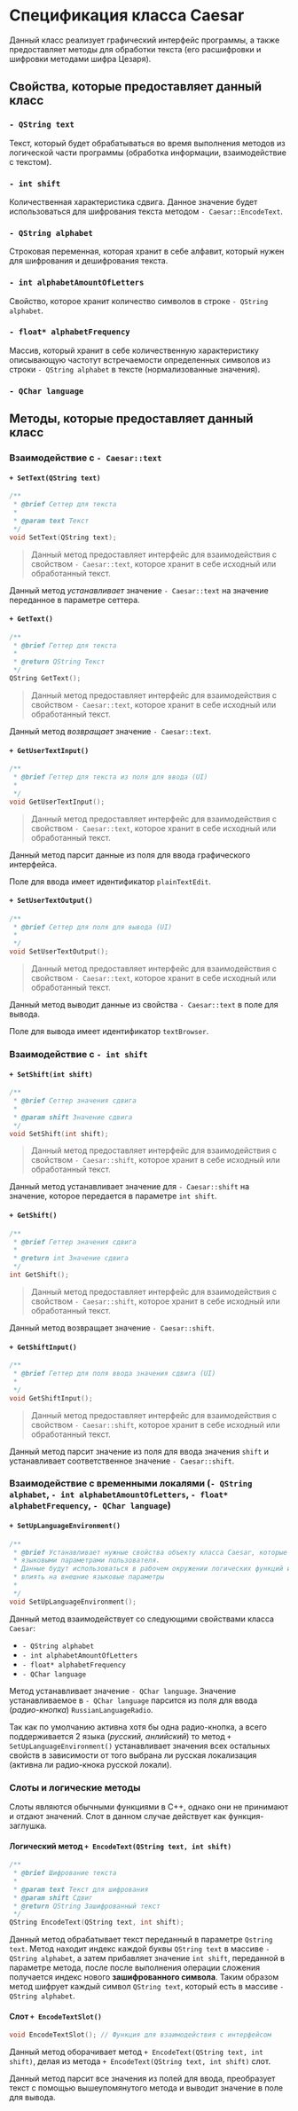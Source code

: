 # Спецификация класса Caesar
Данный класс реализует графический интерфейс программы, а также предоставляет методы для обработки текста (его расшифровки и шифровки методами шифра Цезаря).

## Свойства, которые предоставляет данный класс
### `- QString text`
Текст, который будет обрабатываться во время выполнения методов из логической части программы (обработка информации, взаимодействие с текстом).

### `- int shift`
Количественная характеристика сдвига. Данное значение будет использоваться для шифрования текста методом `- Caesar::EncodeText`.

### `- QString alphabet`
Строковая переменная, которая хранит в себе алфавит, который нужен для шифрования и дешифрования текста.

### `- int alphabetAmountOfLetters`
Свойство, которое хранит количество символов в строке `- QString alphabet`.

### `- float* alphabetFrequency`
Массив, который хранит в себе количественную характеристику описывающую частотут встречаемости определенных символов из строки `- QString alphabet` в тексте (нормализованные значения).

### `- QChar language`

## Методы, которые предоставляет данный класс
### Взаимодействие с `- Caesar::text`
#### `+ SetText(QString text)`
```cpp
/**
 * @brief Сеттер для текста
 * 
 * @param text Текст
 */
void SetText(QString text);
```
> Данный метод предоставляет интерфейс для взаимодействия с свойством `- Caesar::text`, которое хранит в себе исходный или обработанный текст.

Данный метод *устанавливает* значение `- Caesar::text` на значение переданное в параметре сеттера.

#### `+ GetText()`
```cpp
/**
 * @brief Геттер для текста
 * 
 * @return QString Текст
 */
QString GetText();
```
> Данный метод предоставляет интерфейс для взаимодействия с свойством `- Caesar::text`, которое хранит в себе исходный или обработанный текст.

Данный метод *возвращает* значение `- Caesar::text`.

#### `+ GetUserTextInput()`
```cpp
/**
 * @brief Геттер для текста из поля для ввода (UI)
 * 
 */
void GetUserTextInput();
```
> Данный метод предоставляет интерфейс для взаимодействия с свойством `- Caesar::text`, которое хранит в себе исходный или обработанный текст.

Данный метод парсит данные из поля для ввода графического интерфейса.

Поле для ввода имеет идентификатор `plainTextEdit`.

#### `+ SetUserTextOutput()`
```cpp
/**
 * @brief Сеттер для поля для вывода (UI)
 * 
 */
void SetUserTextOutput();
```
> Данный метод предоставляет интерфейс для взаимодействия с свойством `- Caesar::text`, которое хранит в себе исходный или обработанный текст.

Данный метод выводит данные из свойства `- Caesar::text` в поле для вывода.

Поле для вывода имеет идентификатор `textBrowser`.

### Взаимодействие с `- int shift`
#### `+ SetShift(int shift)`
```cpp
/**
 * @brief Сеттер значения сдвига
 * 
 * @param shift Значение сдвига
 */
void SetShift(int shift);
```
> Данный метод предоставляет интерфейс для взаимодействия с свойством `- Caesar::shift`, которое хранит в себе исходный или обработанный текст.

Данный метод устанавливает значение для `- Caesar::shift` на значение, которое передается в параметре `int shift`.

#### `+ GetShift()`
```cpp
/**
 * @brief Геттер значения сдвига
 * 
 * @return int Значение сдвига
 */
int GetShift();
```
> Данный метод предоставляет интерфейс для взаимодействия с свойством `- Caesar::shift`, которое хранит в себе исходный или обработанный текст.

Данный метод возвращает значение `- Caesar::shift`.

#### `+ GetShiftInput()`
```cpp
/**
 * @brief Геттер для поля ввода значения сдвига (UI)
 * 
 */
void GetShiftInput();
```
> Данный метод предоставляет интерфейс для взаимодействия с свойством `- Caesar::shift`, которое хранит в себе исходный или обработанный текст.

Данный метод парсит значение из поля для ввода значения `shift` и устанавливает соответственное значение `- Caesar::shift`.

### Взаимодействие с временными локалями (`- QString alphabet`, `- int alphabetAmountOfLetters`, `- float* alphabetFrequency`, `- QChar language`)

#### `+ SetUpLanguageEnvironment()`
```cpp
/**
 * @brief Устанавливает нужные свойства объекту класса Caesar, которые связаны с
 * языковыми параметрами пользователя.
 * Данные будут использоваться в рабочем окружении логических функций и не будут
 * влиять на внешние языковые параметры
 * 
 */
void SetUpLanguageEnvironment();
```

Данный метод взаимодействует со следующими свойствами класса `Caesar`:
* `- QString alphabet`
* `- int alphabetAmountOfLetters`
* `- float* alphabetFrequency`
* `- QChar language`

Метод устанавливает значение `- QChar language`. Значение устанавливаемое в `- QChar language` парсится из поля для ввода (*радио-кнопка*) `RussianLanguageRadio`.

Так как по умолчанию активна хотя бы одна радио-кнопка, а всего поддерживается 2 языка (*русский, анлийский*) то метод `+ SetUpLanguageEnvironment()` устанавливает значения всех остальных свойств в зависимости от того выбрана ли русская локализация (активна ли радио-кнока русской локали).

### Слоты и логические методы
Слоты являются обычными функциями в C++, однако они не принимают и отдают значений. Слот в данном случае действует как функция-заглушка.

#### Логический метод `+ EncodeText(QString text, int shift)`
```cpp
/**
 * @brief Шифрование текста
 * 
 * @param text Текст для шифрования
 * @param shift Сдвиг
 * @return QString Зашифрованный текст
 */
QString EncodeText(QString text, int shift);
```

Данный метод обрабатывает текст переданный в параметре `Qstring text`. Метод находит индекс каждой буквы `QString text` в массиве `- QString alphabet`, а затем прибавляет значение `int shift`, переданной в параметре метода, после после выполнения операции сложения получается индекс нового **зашифрованного символа**. Таким образом метод шифрует каждый символ `QString text`, который есть в массиве `- QString alphabet`.

#### Слот `+ EncodeTextSlot()`
```cpp
void EncodeTextSlot(); // Функция для взаимодействия с интерфейсом
```
Данный метод оборачивает метод `+ EncodeText(QString text, int shift)`, делая из метода `+ EncodeText(QString text, int shift)` слот.

Данный метод парсит все значения из полей для ввода, преобразует текст с помощью вышеупомянутого метода и выводит значение в поле для вывода.